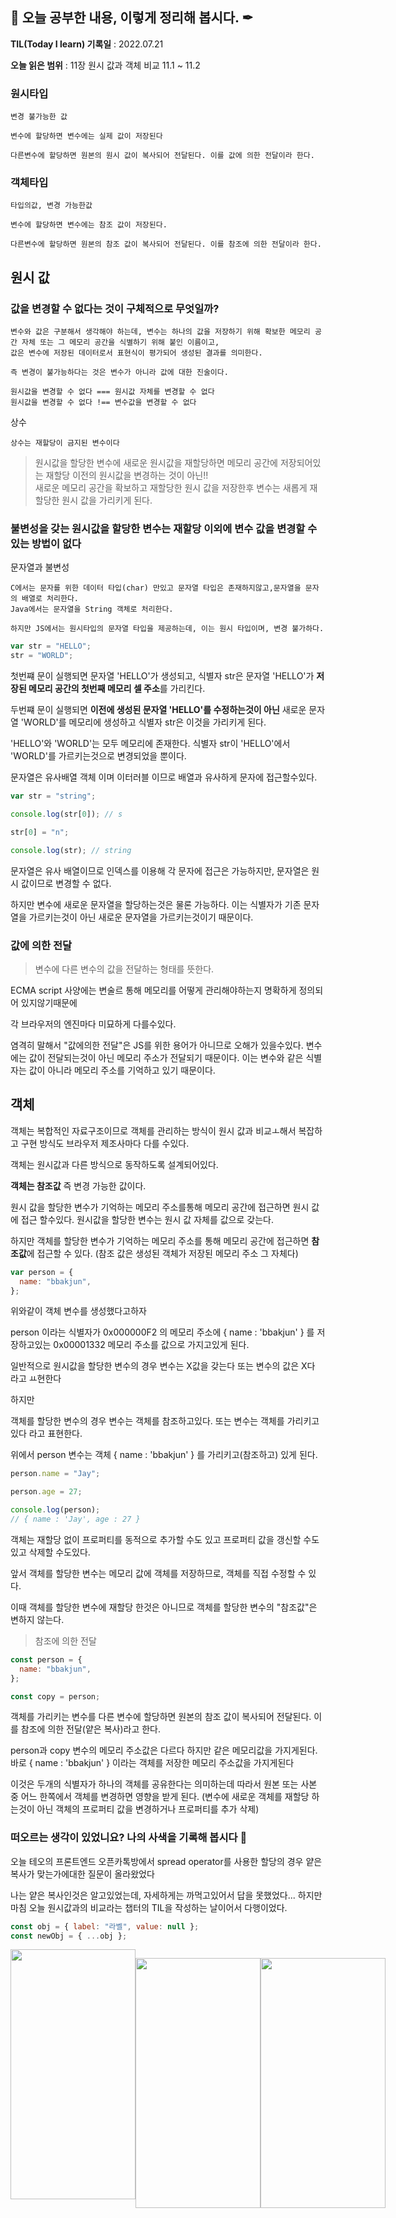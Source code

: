 ## 📕 오늘 공부한 내용, 이렇게 정리해 봅시다. ✒

**TIL(Today I learn) 기록일** : 2022.07.21

**오늘 읽은 범위** : 11장 원시 값과 객체 비교 11.1 ~ 11.2

### 원시타입

```
변경 불가능한 값

변수에 할당하면 변수에는 실제 값이 저장된다

다른변수에 할당하면 원본의 원시 값이 복사되어 전달된다. 이를 값에 의한 전달이라 한다.
```

### 객체타입

```
타입의값, 변경 가능한값

변수에 할당하면 변수에는 참조 값이 저장된다.

다른변수에 할당하면 원본의 참조 값이 복사되어 전달된다. 이를 참조에 의한 전달이라 한다.
```

## 원시 값

### 값을 변경할 수 없다는 것이 구체적으로 무엇일까?

```
변수와 값은 구분해서 생각해야 하는데, 변수는 하나의 값을 저장하기 위해 확보한 메모리 공간 자체 또는 그 메모리 공간을 식별하기 위해 붙인 이름이고,
값은 변수에 저장된 데이터로서 표현식이 평가되어 생성된 결과를 의미한다.

즉 변경이 불가능하다는 것은 변수가 아니라 값에 대한 진술이다.

원시값을 변경할 수 없다 === 원시값 자체를 변경할 수 없다
원시값을 변경할 수 없다 !== 변수값을 변경할 수 없다
```

상수

```
상수는 재할당이 금지된 변수이다
```

> 원시값을 할당한 변수에 새로운 원시값을 재할당하면 메모리 공간에 저장되어있는 재할당 이전의 원시값을 변경하는 것이 아닌!! \
> 새로운 메모리 공간을 확보하고 재할당한 원시 값을 저장한후 변수는 새롭게 재할당한 원시 값을 가리키게 된다.

### 불변성을 갖는 원시값을 할당한 변수는 재할당 이외에 변수 값을 변경할 수 있는 방법이 없다

문자열과 불변성

```
C에서는 문자를 위한 데이터 타입(char) 만있고 문자열 타입은 존재하지않고,문자열을 문자의 배열로 처리한다.
Java에서는 문자열을 String 객체로 처리한다.

하지만 JS에서는 원시타입의 문자열 타입을 제공하는데, 이는 원시 타입이며, 변경 불가하다.
```

```ts
var str = "HELLO";
str = "WORLD";
```

첫번쨰 문이 실행되면 문자열 'HELLO'가 생성되고, 식별자 str은 문자열 'HELLO'가 **저장된 메모리 공간의 첫번째 메모리 셀 주소**를 가리킨다.

두번쨰 문이 실행되면 **이전에 생성된 문자열 'HELLO'를 수정하는것이 아닌** 새로운 문자열 'WORLD'를 메모리에 생성하고 식별자 str은 이것을 가리키게 된다.

'HELLO'와 'WORLD'는 모두 메모리에 존재한다. 식별자 str이 'HELLO'에서 'WORLD'를 가르키는것으로 변경되었을 뿐이다.

문자열은 유사배열 객체 이며 이터러블 이므로 배열과 유사하게 문자에 접근할수있다.

```js
var str = "string";

console.log(str[0]); // s

str[0] = "n";

console.log(str); // string
```

문자열은 유사 배열이므로 인덱스를 이용해 각 문자에 접근은 가능하지만, 문자열은 원시 값이므로 변경할 수 없다.

하지만 변수에 새로운 문자열을 할당하는것은 물론 가능하다. 이는 식별자가 기존 문자열을 가르키는것이 아닌 새로운 문자열을 가르키는것이기 때문이다.

### 값에 의한 전달

> 변수에 다른 변수의 값을 전달하는 형태를 뜻한다.

ECMA script 사양에는 변술르 통해 메모리를 어떻게 관리해야하는지 명확하게 정의되어 있지않기때문에

각 브라우저의 엔진마다 미묘하게 다를수있다.

염격히 말해서
"값에의한 전달"은 JS를 위한 용어가 아니므로 오해가 있을수있다.
변수에는 값이 전달되는것이 아닌 메모리 주소가 전달되기 때문이다. 이는 변수와 같은 식별자는 값이 아니라 메모리 주소를 기억하고 있기 때문이다.

## 객체

객체는 복합적인 자료구조이므로 객체를 관리하는 방식이 원시 값과 비교ㅗ해서 복잡하고 구현 방식도 브라우저 제조사마다 다를 수있다.

객체는 원시값과 다른 방식으로 동작하도록 설계되어있다.

**객체는 참조값** 즉 변경 가능한 값이다.

원시 값을 할당한 변수가 기억하는 메모리 주소를통해 메모리 공간에 접근하면 원시 값에 접근 할수있다. 원시값을 할당한 변수는 원시 값 자체를 값으로 갖는다.

하지만 객체를 할당한 변수가 기억하는 메모리 주소를 통해 메모리 공간에 접근하면 **참조값**에 접근할 수 있다. (참조 값은 생성된 객체가 저장된 메모리 주소 그 자체다)

```js
var person = {
  name: "bbakjun",
};
```

위와같이 객체 변수를 생성했다고하자

person 이라는 식별자가 0x000000F2 의 메모리 주소에
{
name : 'bbakjun'
}
를 저장하고있는 0x00001332 메모리 주소를 값으로 가지고있게 된다.

일반적으로 원시값을 할당한 변수의 경우
변수는 X값을 갖는다 또는 변수의 값은 X다 라고 ㅛ현한다

하지만

객체를 할당한 변수의 경우 변수는 객체를 참조하고있다. 또는 변수는 객체를 가리키고 있다 라고 표현한다.

위에서 person 변수는 객체
{
name : 'bbakjun'
}
를 가리키고(참조하고) 있게 된다.

```js
person.name = "Jay";

person.age = 27;

console.log(person);
// { name : 'Jay', age : 27 }
```

객체는 재할당 없이 프로퍼티를 동적으로 추가할 수도 있고 프로퍼티 값을 갱신할 수도있고 삭제할 수도있다.

앞서 객체를 할당한 변수는 메모리 값에 객체를 저장하므로, 객체를 직접 수정할 수 있다.

이때 객체를 할당한 변수에 재할당 한것은 아니므로 객체를 할당한 변수의 "참조값"은 변하지 않는다.

> 참조에 의한 전달

```js
const person = {
  name: "bbakjun",
};

const copy = person;
```

객체를 가리키는 변수를 다른 변수에 할당하면 원본의 참조 값이 복사되어 전달된다. 이를 참조에 의한 전달(얕은 복사)라고 한다.

person과 copy 변수의 메모리 주소값은 다르다
하지만 같은 메모리값을 가지게된다. 바로 { name : 'bbakjun' } 이라는 객체를 저장한 메모리 주소값을 가지게된다

이것은 두개의 식별자가 하나의 객체를 공유한다는 의미하는데 따라서 원본 또는 사본 중 어느 한쪽에서 객체를 변경하면 영향을 받게 된다.
(변수에 새로운 객체를 재할당 하는것이 아닌 객체의 프로퍼티 값을 변경하거나 프로퍼티를 추가 삭제)

### 떠오르는 생각이 있었니요? 나의 사색을 기록해 봅시다 💭

오늘 테오의 프론트엔드 오픈카톡방에서 spread operator를 사용한 할당의 경우 얕은복사가 맞는가에대한 질문이 올라왔었다

나는 얕은 복사인것은 알고있었는데, 자세하게는 까먹고있어서 답을 못했었다...
하지만 마침 오늘 원시값과의 비교라는 챕터의 TIL을 작성하는 날이어서 다행이었다.

```js
const obj = { label: "라벨", value: null };
const newObj = { ...obj };
```

<div style="display:flex;">
<img
  src="https://velog.velcdn.com/images/wnsguddl789/post/e9b931d3-0ac8-4485-80a5-c414e9fd8b01/image.png"
  width="200"
  height="400"
/>

<img
  src="https://velog.velcdn.com/images/wnsguddl789/post/e867a975-fe45-4915-95cd-bd98f15300f7/image.png"
  width="200"
  height="400"
/>

<img
  src="https://velog.velcdn.com/images/wnsguddl789/post/9e7b5be4-562b-4297-b445-4c79d7f71898/image.png"
  width="200"
  height="400"
/>

</div>
